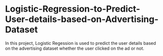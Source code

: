 # Logistic-Regression-to-Predict-User-details-based-on-Advertising-Dataset

In this project, Logistic Regession is used to predict the user details based on the advertising dataset whether the user clicked on the ad or not.
